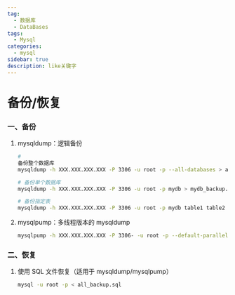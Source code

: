```yaml
---
tag:
  - 数据库
  - DataBases
tags:
  - Mysql
categories:
  - mysql
sidebar: true
description: like关键字
---
```

# 备份/恢复
### 一、备份

1. mysqldump：逻辑备份
    ```bash
    #
    备份整个数据库
    mysqldump -h XXX.XXX.XXX.XXX -P 3306 -u root -p --all-databases > all_backup.sql
    
    # 备份单个数据库
    mysqldump -h XXX.XXX.XXX.XXX -P 3306 -u root -p mydb > mydb_backup.sql
    
    # 备份指定表
    mysqldump -h XXX.XXX.XXX.XXX -P 3306 -u root -p mydb table1 table2 > table_backup.sql
    ```

2. mysqlpump：多线程版本的 mysqldump
     ```bash
    mysqlpump -h XXX.XXX.XXX.XXX -P 3306- -u root -p --default-parallelism=4 mydb > mydb_pump.sql
    ```

### 二、恢复

1. 使用 SQL 文件恢复（适用于 mysqldump/mysqlpump）
   ```bash
   mysql -u root -p < all_backup.sql
   ```